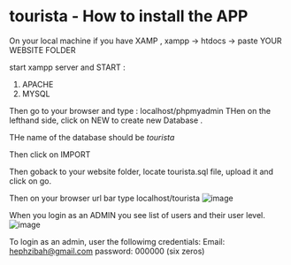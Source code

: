 # tourista - How to install the APP

On your local machine if you have XAMP ,
xampp -> htdocs -> paste YOUR WEBSITE FOLDER

start xampp server and  START :
  1. APACHE
  2. MYSQL
  
  
Then go to your browser and type : localhost/phpmyadmin
THen on the lefthand side, click on NEW to create new Database . 

THe name of the database should be *tourista*

Then click on IMPORT

Then goback to your website folder, locate tourista.sql file, upload it and click on go.

Then on your browser url bar type localhost/tourista
![image](https://user-images.githubusercontent.com/42030004/154212388-2e54541b-9278-4532-ba2e-8f6bae23511e.png)


When you login as an ADMIN you see list of users and their user level.
![image](https://user-images.githubusercontent.com/42030004/154212204-d36efb43-b2ec-4c9c-b1b7-0141316cb5b1.png)

To login as an admin, user the followimg credentials:
  Email: hephzibah@gmail.com
  password: 000000  (six zeros)


